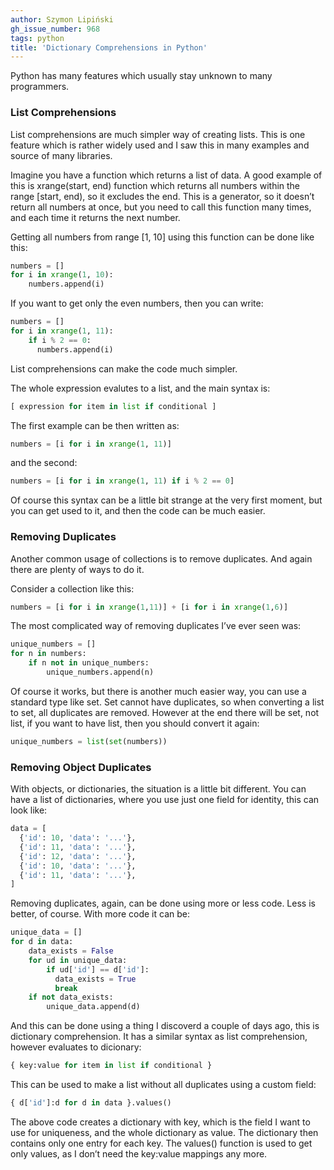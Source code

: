 ```yaml
---
author: Szymon Lipiński
gh_issue_number: 968
tags: python
title: 'Dictionary Comprehensions in Python'
---
```


Python has many features which usually stay unknown to many programmers.

### List Comprehensions

List comprehensions are much simpler way of creating lists. This is one feature which is rather widely used and I saw this in many examples and source of many libraries.

Imagine you have a function which returns a list of data. A good example of this is xrange(start, end) function which returns all numbers within the range [start, end), so it excludes the end. This is a generator, so it doesn’t return all numbers at once, but you need to call this function many times, and each time it returns the next number.

Getting all numbers from range [1, 10] using this function can be done like this:

```python
numbers = []
for i in xrange(1, 10):
    numbers.append(i)
```

If you want to get only the even numbers, then you can write:

```python
numbers = []
for i in xrange(1, 11):
    if i % 2 == 0:
      numbers.append(i)
```

List comprehensions can make the code much simpler.

The whole expression evalutes to a list, and the main syntax is:

```python
[ expression for item in list if conditional ]
```

The first example can be then written as:

```python
numbers = [i for i in xrange(1, 11)]
```

and the second:

```python
numbers = [i for i in xrange(1, 11) if i % 2 == 0]
```

Of course this syntax can be a little bit strange at the very first moment, but you can get used to it, and then the code can be much easier.

### Removing Duplicates

Another common usage of collections is to remove duplicates. And again there are plenty of ways to do it.

Consider a collection like this:

```python
numbers = [i for i in xrange(1,11)] + [i for i in xrange(1,6)]
```

The most complicated way of removing duplicates I’ve ever seen was:

```python
unique_numbers = []
for n in numbers:
    if n not in unique_numbers:
        unique_numbers.append(n)
```

Of course it works, but there is another much easier way, you can use a standard type like set. Set cannot have duplicates, so when converting a list to set, all duplicates are removed. However at the end there will be set, not list, if you want to have list, then you should convert it again:

```python
unique_numbers = list(set(numbers))
```

### Removing Object Duplicates

With objects, or dictionaries, the situation is a little bit different. You can have a list of dictionaries, where you use just one field for identity, this can look like:

```python
data = [
  {'id': 10, 'data': '...'},
  {'id': 11, 'data': '...'},
  {'id': 12, 'data': '...'},
  {'id': 10, 'data': '...'},
  {'id': 11, 'data': '...'},
]
```

Removing duplicates, again, can be done using more or less code. Less is better, of course. With more code it can be:

```python
unique_data = []
for d in data:
    data_exists = False
    for ud in unique_data:
        if ud['id'] == d['id']:
          data_exists = True
          break
    if not data_exists:
        unique_data.append(d)
```

And this can be done using a thing I discoverd a couple of days ago, this is dictionary comprehension. It has a similar syntax as list comprehension, however evaluates to dicionary:

```python
{ key:value for item in list if conditional }
```

This can be used to make a list without all duplicates using a custom field:

```python
{ d['id']:d for d in data }.values()
```

The above code creates a dictionary with key, which is the field I want to use for uniqueness, and the whole dictionary as value. The dictionary then contains only one entry for each key. The values() function is used to get only values, as I don’t need the key:value mappings any more.
